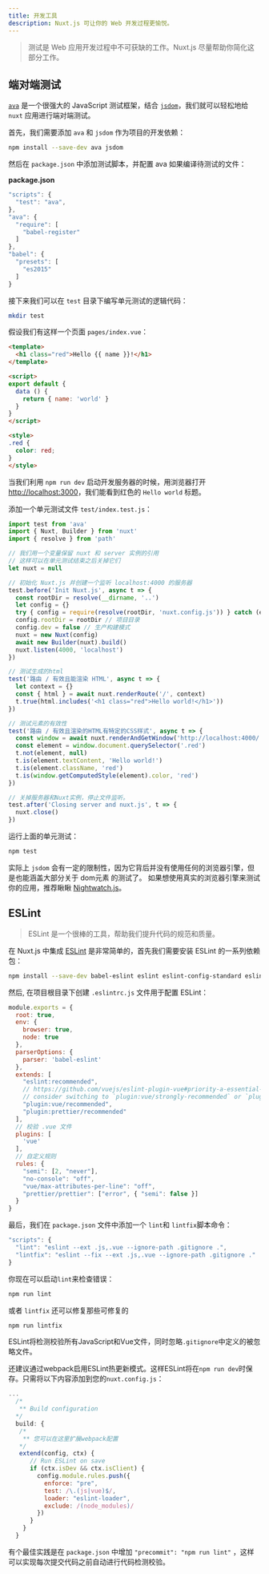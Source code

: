 ```yaml
---
title: 开发工具
description: Nuxt.js 可让你的 Web 开发过程更愉悦。
---
```


> 测试是 Web 应用开发过程中不可获缺的工作。Nuxt.js 尽量帮助你简化这部分工作。

## 端对端测试

[`ava`](https://github.com/avajs/ava) 是一个很强大的 JavaScript 测试框架，结合 [`jsdom`](https://github.com/tmpvar/jsdom)，我们就可以轻松地给 `nuxt` 应用进行端对端测试。

首先，我们需要添加 `ava` 和 `jsdom` 作为项目的开发依赖：

```bash
npm install --save-dev ava jsdom
```

然后在 `package.json` 中添加测试脚本，并配置 ava 如果编译待测试的文件：

__package.json__

```javascript
"scripts": {
  "test": "ava",
},
"ava": {
  "require": [
    "babel-register"
  ]
},
"babel": {
  "presets": [
    "es2015"
  ]
}
```

接下来我们可以在 `test` 目录下编写单元测试的逻辑代码：
```bash
mkdir test
```

假设我们有这样一个页面 `pages/index.vue`：
```html
<template>
  <h1 class="red">Hello {{ name }}!</h1>
</template>

<script>
export default {
  data () {
    return { name: 'world' }
  }
}
</script>

<style>
.red {
  color: red;
}
</style>
```

当我们利用 `npm run dev` 启动开发服务器的时候，用浏览器打开 [http://localhost:3000](http://localhost:3000)，我们能看到红色的 `Hello world` 标题。

添加一个单元测试文件 `test/index.test.js`：

```js
import test from 'ava'
import { Nuxt, Builder } from 'nuxt'
import { resolve } from 'path'

// 我们用一个变量保留 nuxt 和 server 实例的引用
// 这样可以在单元测试结束之后关掉它们
let nuxt = null

// 初始化 Nuxt.js 并创建一个监听 localhost:4000 的服务器
test.before('Init Nuxt.js', async t => {
  const rootDir = resolve(__dirname, '..')
  let config = {}
  try { config = require(resolve(rootDir, 'nuxt.config.js')) } catch (e) {}
  config.rootDir = rootDir // 项目目录
  config.dev = false // 生产构建模式
  nuxt = new Nuxt(config)
  await new Builder(nuxt).build()
  nuxt.listen(4000, 'localhost')
})

// 测试生成的html
test('路由 / 有效且能渲染 HTML', async t => {
  let context = {}
  const { html } = await nuxt.renderRoute('/', context)
  t.true(html.includes('<h1 class="red">Hello world!</h1>'))
})

// 测试元素的有效性
test('路由 / 有效且渲染的HTML有特定的CSS样式', async t => {
  const window = await nuxt.renderAndGetWindow('http://localhost:4000/')
  const element = window.document.querySelector('.red')
  t.not(element, null)
  t.is(element.textContent, 'Hello world!')
  t.is(element.className, 'red')
  t.is(window.getComputedStyle(element).color, 'red')
})

// 关掉服务器和Nuxt实例，停止文件监听。
test.after('Closing server and nuxt.js', t => {
  nuxt.close()
})
```

运行上面的单元测试：
```bash
npm test
```

实际上 `jsdom` 会有一定的限制性，因为它背后并没有使用任何的浏览器引擎，但是也能涵盖大部分关于 dom元素 的测试了。
如果想使用真实的浏览器引擎来测试你的应用，推荐瞅瞅 [Nightwatch.js](http://nightwatchjs.org)。

## ESLint

> ESLint 是一个很棒的工具，帮助我们提升代码的规范和质量。

在 Nuxt.js 中集成 [ESLint](http://eslint.org) 是非常简单的，首先我们需要安装 ESLint 的一系列依赖包：

```bash
npm install --save-dev babel-eslint eslint eslint-config-standard eslint-plugin-html eslint-plugin-promise eslint-plugin-standard eslint-plugin-import eslint-plugin-node
```

然后, 在项目根目录下创建 `.eslintrc.js` 文件用于配置 ESLint：

```js
module.exports = {
  root: true,
  env: {
    browser: true,
    node: true
  },
  parserOptions: {
    parser: 'babel-eslint'
  },
  extends: [
    "eslint:recommended",
    // https://github.com/vuejs/eslint-plugin-vue#priority-a-essential-error-prevention
    // consider switching to `plugin:vue/strongly-recommended` or `plugin:vue/recommended` for stricter rules.
    "plugin:vue/recommended",
    "plugin:prettier/recommended"
  ],
  // 校验 .vue 文件
  plugins: [
    'vue'
  ],
  // 自定义规则
  rules: {
    "semi": [2, "never"],
    "no-console": "off",
    "vue/max-attributes-per-line": "off",
    "prettier/prettier": ["error", { "semi": false }]
  }
}
```

最后，我们在 `package.json` 文件中添加一个 `lint`和 `lintfix`脚本命令：

```js
"scripts": {
  "lint": "eslint --ext .js,.vue --ignore-path .gitignore .",
  "lintfix": "eslint --fix --ext .js,.vue --ignore-path .gitignore ."
}
```

你现在可以启动`lint`来检查错误：

```bash
npm run lint
```

或者 `lintfix` 还可以修复那些可修复的

```bash
npm run lintfix
```

ESLint将检测校验所有JavaScript和Vue文件，同时忽略`.gitignore`中定义的被忽略文件。

还建议通过webpack启用ESLint热更新模式。这样ESLint将在`npm run dev`时保存。只需将以下内容添加到您的`nuxt.config.js`：

```js
...
  /*
   ** Build configuration
  */
  build: {
   /*
    ** 您可以在这里扩展webpack配置
   */
   extend(config, ctx) {
      // Run ESLint on save
      if (ctx.isDev && ctx.isClient) {
        config.module.rules.push({
          enforce: "pre",
          test: /\.(js|vue)$/,
          loader: "eslint-loader",
          exclude: /(node_modules)/
        })
      }
    }
  }
```
<div class="Alert Alert--orange">

有个最佳实践是在 `package.json` 中增加 `"precommit": "npm run lint"` ，这样可以实现每次提交代码之前自动进行代码检测校验。

</div>
